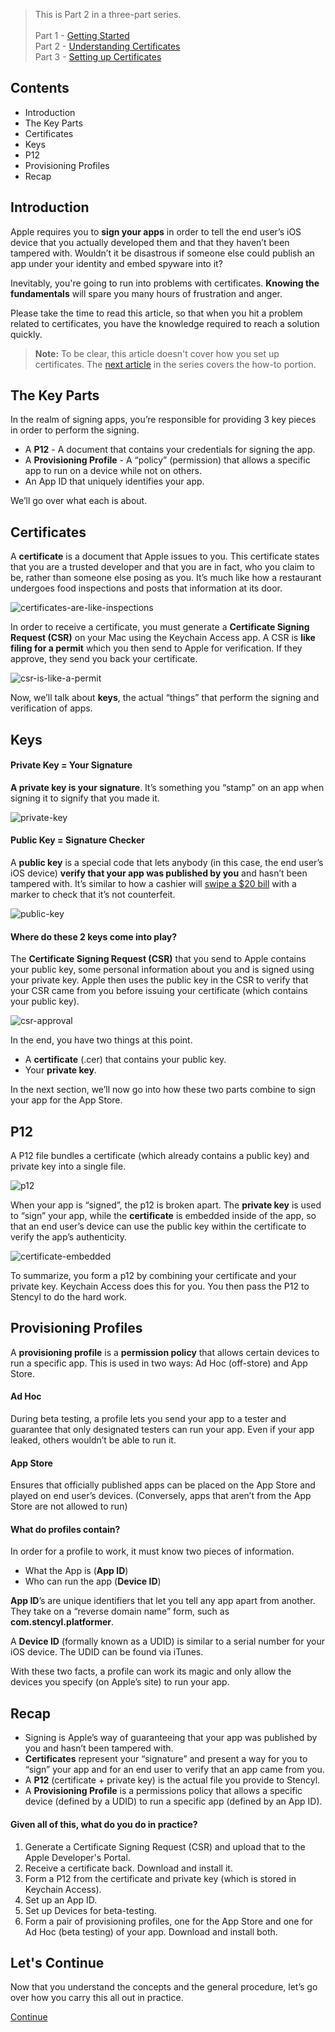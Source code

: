 > This is Part 2 in a three-part series.<br/><br/>
Part 1 - [Getting Started](http://www.stencyl.com/help/view/ios-getting-started)<br/>
Part 2 - [Understanding Certificates](http://www.stencyl.com/help/view/ios-certificates-guide)<br/>
Part 3 - [Setting up Certificates](http://www.stencyl.com/help/view/ios-certificates-guide-2)


## Contents

* Introduction
* The Key Parts
* Certificates
* Keys
* P12
* Provisioning Profiles
* Recap
 

## Introduction

Apple requires you to **sign your apps** in order to tell the end user’s iOS device that you actually developed them and that they haven’t been tampered with. Wouldn’t it be disastrous if someone else could publish an app under your identity and embed spyware into it?

Inevitably, you're going to run into problems with certificates. **Knowing the fundamentals** will spare you many hours of frustration and anger. 

Please take the time to read this article, so that when you hit a problem related to certificates, you have the knowledge required to reach a solution quickly.
 

> **Note:** To be clear, this article doesn't cover how you set up certificates. The [next article](http://www.stencyl.com/help/view/ios-certificates-guide-2) in the series covers the how-to portion.


## The Key Parts

In the realm of signing apps, you’re responsible for providing 3 key pieces in order to perform the signing.

* A **P12** - A document that contains your credentials for signing the app.
* A **Provisioning Profile** -  A “policy” (permission) that allows a specific app to run on a device while not on others.
* An App ID that uniquely identifies your app.

We’ll go over what each is about.


## Certificates

A **certificate** is a document that Apple issues to you. This certificate states that you are a trusted developer and that you are in fact, who you claim to be, rather than someone else posing as you. It’s much like how a restaurant undergoes food inspections and posts that information at its door.

![certificates-are-like-inspections](http://static.stencyl.com/help/images/ios-primer-1.png)

In order to receive a certificate, you must generate a **Certificate Signing Request (CSR)** on your Mac using the Keychain Access app. A CSR is **like filing for a permit** which you then send to Apple for verification. If they approve, they send you back your certificate.

![csr-is-like-a-permit](http://static.stencyl.com/help/images/ios-primer-2.png)

Now, we’ll talk about **keys**, the actual “things” that perform the signing and verification of apps.


## Keys

#### Private Key = Your Signature

**A private key is your signature**. It’s something you “stamp” on an app when signing it to signify that you made it.

![private-key](http://static.stencyl.com/help/images/ios-primer-3.png)

#### Public Key = Signature Checker

A **public key** is a special code that lets anybody (in this case, the end user’s iOS device) **verify that your app was published by you** and hasn’t been tampered with. It’s similar to how a cashier will [swipe a $20 bill](http://money.howstuffworks.com/question212.htm) with a marker to check that it’s not counterfeit.

![public-key](http://static.stencyl.com/help/images/ios-primer-4.png)

#### Where do these 2 keys come into play?

The **Certificate Signing Request (CSR)** that you send to Apple contains your public key, some personal information about you and is signed using your private key. Apple then uses the public key in the CSR to verify that your CSR came from you before issuing your certificate (which contains your public key).

![csr-approval](http://static.stencyl.com/help/images/ios-primer-5.png)

In the end, you have two things at this point.

* A **certificate** (.cer) that contains your public key.
* Your **private key**.

In the next section, we’ll now go into how these two parts combine to sign your app for the App Store.


## P12

A P12 file bundles a certificate (which already contains a public key) and private key into a single file.

![p12](http://static.stencyl.com/help/images/ios-primer-6.png)

When your app is “signed”, the p12 is broken apart. The **private key** is used to “sign” your app, while the **certificate** is embedded inside of the app, so that an end user’s device can use the public key within the certificate to verify the app’s authenticity.

![certificate-embedded](http://static.stencyl.com/help/images/ios-primer-4.png)

To summarize, you form a p12 by combining your certificate and your private key. Keychain Access does this for you. You then pass the P12 to Stencyl to do the hard work.


## Provisioning Profiles

A **provisioning profile** is a **permission policy** that allows certain devices to run a specific app. This is used in two ways: Ad Hoc (off-store) and App Store.

#### Ad Hoc
During beta testing, a profile lets you send your app to a tester and guarantee that only designated testers can run your app. Even if your app leaked, others wouldn’t be able to run it.

#### App Store
Ensures that officially published apps can be placed on the App Store and played on end user’s devices. (Conversely, apps that aren’t from the App Store are not allowed to run)

#### What do profiles contain?
In order for a profile to work, it must know two pieces of information.

* What the App is (**App ID**)
* Who can run the app (**Device ID**)

**App ID**’s are unique identifiers that let you tell any app apart from another. They take on a “reverse domain name” form, such as **com.stencyl.platformer**.

A **Device ID** (formally known as a UDID) is similar to a serial number for your iOS device. The UDID can be found via iTunes.

With these two facts, a profile can work its magic and only allow the devices you specify (on Apple’s site) to run your app.

 
## Recap

* Signing is Apple’s way of guaranteeing that your app was published by you and hasn’t been tampered with.
* **Certificates** represent your “signature” and present a way for you to “sign” your app and for an end user to verify that an app came from you.
* A **P12** (certificate + private key) is the actual file you provide to Stencyl.
* A **Provisioning Profile** is a permissions policy that allows a specific device (defined by a UDID) to run a specific app (defined by an App ID).

#### Given all of this, what do you do in practice?

1. Generate a Certificate Signing Request (CSR) and upload that to the Apple Developer's Portal.
2. Receive a certificate back. Download and install it.
3. Form a P12 from the certificate and private key (which is stored in Keychain Access).
4. Set up an App ID.
5. Set up Devices for beta-testing.
6. Form a pair of provisioning profiles, one for the App Store and one for Ad Hoc (beta testing) of your app. Download and install both.


## Let's Continue

Now that you understand the concepts and the general procedure, let’s go over how you carry this all out in practice.

<a role="button" class="btn btn-primary btn-lg action-button2" href="http://www.stencyl.com/help/view/ios-certificates-guide-2">Continue</a>

